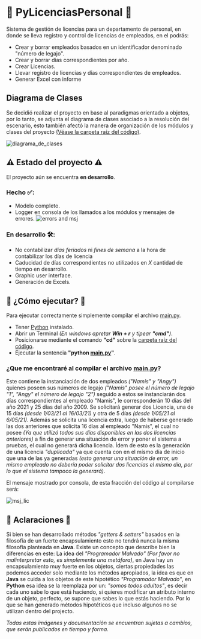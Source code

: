 # 👥 PyLicenciasPersonal 👥
Sistema de gestión de licencias para un departamento de personal, en donde se lleva registro y control de licencias de empleados, en el podrás:

* Crear y borrar empleados basados en un identificador denominado "número de legajo".
* Crear y borrar dias correspondientes por año.
* Crear Licencias.
* Llevar registro de licencias y días correspondientes de empleados.
* Generar Excel con informe

## Diagrama de Clases
Se decidió realizar el proyecto en base al paradigmas orientado a objetos, por lo tanto, se adjunta el diagrama de clases asociado a la resolución del escenario, esto también afectó la manera de organización de los módulos y clases del proyecto [(Véase la carpeta raíz del código)](https://github.com/damianstetson17/PyLicenciasPersonal/tree/main/src).

![diagrama_de_clases](https://github.com/damianstetson17/PyLicenciasPersonal/blob/main/img/classes.jpeg)

## ⚠️ Estado del proyecto ⚠️

El proyecto aún se encuentra **en desarrollo**.

### Hecho ✅:
* Modelo completo.
* Logger en consola de los llamados a los módulos y mensajes de errores.
![errors and msj](https://github.com/damianstetson17/PyLicenciasPersonal/blob/main/img/msj_errors.png)

### En desarrollo 🛠️:
* No contabilizar *días feriados* ni *fines de semana* a la hora de contabilizar los días de licencia
* Caducidad de días correspondientes no utilizados en *X* cantidad de tiempo en desarrollo.
* Graphic user interface.
* Generación de Excels.


## 🚀 ¿Cómo ejecutar? 🚀

Para ejecutar correctamente simplemente compilar el archivo [main.py](https://github.com/damianstetson17/PyLicenciasPersonal/blob/main/src/main.py).
* Tener [Python](https://www.python.org/) instalado.
* Abrir un Terminal _(En windows apretar **Win + r** y tipear **"cmd"**)_.
* Posicionarse mediante el comando **"cd"** sobre la [carpeta raíz del código](https://github.com/damianstetson17/PyLicenciasPersonal/tree/main/src).
* Ejecutar la sentencia **"python [main.py](https://github.com/damianstetson17/PyLicenciasPersonal/blob/main/src/main.py)"**.

### ¿Que me encontraré al compilar el archivo [main.py](https://github.com/damianstetson17/PyLicenciasPersonal/blob/main/src/main.py)?
Este contiene la instanciación de dos empleados _("Namis" y "Angy")_ quienes poseen sus números de legajo _("Namis" posee el número de legajo "1", "Angy" el número de legajo "2")_ seguido a estos se instanciarán dos días correspondientes al empleado "Namis", le corresponderán 10 días del año 2021 y 25 días del año 2009. Se solicitará generar dos Licencia, una de 15 días _(desde 1/03/21 al 16/03/21)_ y otra de 5 días _(desde 1/05/21 al 6/05/21)_.
Además se solicita una licencia extra, luego de haberse generado las dos anteriores que solicita 16 días al empleado "Namis", el cual no posee _(Ya que utilizó todos sus días disponibles en las dos licencias anteriores)_ a fin de generar una situación de error y poner el sistema a pruebas, el cual no generará dicha licencia. Ídem de esto es la generación de una licencia _"duplicada"_ ya que cuenta con en el mísmo día de inicio que una de las ya generadas _(esto generar una situación de error, un mismo empleado no debería poder solicitar dos licencias el mísmo día, por lo que el sistema tampoco la generará)_.

El mensaje mostrado por consola, de esta fracción del código al compilarse será:

![msj_lic](https://github.com/damianstetson17/PyLicenciasPersonal/blob/main/img/msj_gen_lic.png)

## 🦚 Aclaraciones 🦚

Si bien se han desarrollado métodos _"getters & setters"_ basados en la filosofía de un fuerte encapsulamiento  esto no tendrá nunca la mísma filosofía planteada en **Java**. Existe un concepto que describe bien la diferencias en este: La idea del _"Programador Malvado"_ _(Por favor no malinterpretar esto, es simplemente una metáfora)_, en Java hay un encapsulamiento muy fuerte en los objetos, ciertas propiedades las podemos acceder solo mediante los métodos apropiados, la idea es que en **Java** se cuida a los objetos de este hipotético _"Programador Malvado"_, en **Python** esa idea se la reemplaza por un: _"somos todos adultos"_, es decir cada uno sabe lo que está haciendo, si quieres modificar un atributo interno de un objeto, perfecto, se supone que sabes lo que estás haciendo. Por lo que se han generado métodos hipotéticos que incluso algunos no se utilizan dentro del projecto. 

_Todas estas imágenes y documentación se encuentran sujetas a cambios, que serán publicados en tiempo y forma._

